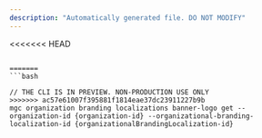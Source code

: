 ```yaml
---
description: "Automatically generated file. DO NOT MODIFY"
---
```


<<<<<<< HEAD
```cli

=======
```bash

// THE CLI IS IN PREVIEW. NON-PRODUCTION USE ONLY
>>>>>>> ac57e61007f395881f1814eae37dc23911227b9b
mgc organization branding localizations banner-logo get --organization-id {organization-id} --organizational-branding-localization-id {organizationalBrandingLocalization-id}

```